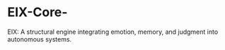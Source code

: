 # EIX-Core-
EIX: A structural engine integrating emotion, memory, and judgment into autonomous systems.
